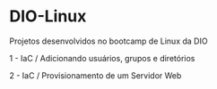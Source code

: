# DIO-Linux
Projetos desenvolvidos no bootcamp de Linux da DIO

1 - IaC / Adicionando usuários, grupos e diretórios

2 - IaC / Provisionamento de um Servidor Web